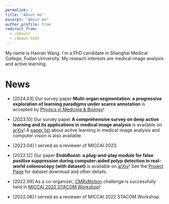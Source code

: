 ```yaml
---
permalink: /
title: "About me"
excerpt: "About me"
author_profile: true
redirect_from: 
  - /about/
  - /about.html
---
```


My name is Haoran Wang. I'm a PhD candidate in Shanghai Medical College, Fudan University. My reseach interests are medical image analysis and active learning.


News
======
- \[2024.03\] Our survey paper __Multi-organ segmentation: a progressive exploration of learning paradigms under scarce annotation__ is accepted by [Physics in Medicine & Biology](https://iopscience.iop.org/article/10.1088/1361-6560/ad33b5)! 

- \[2023.10\] Our survey paper __A comprehensive survey on deep active learning and its applications in medical image analysis__ is available on [arXiv](https://arxiv.org/abs/2310.14230)! A [paper list](https://github.com/LightersWang/Awesome-Active-Learning-for-Medical-Image-Analysis) about acitve learning in medical image analysis and computer vision is also available.

- \[2023.04\] I served as a reviewer of MICCAI 2023. 

<!-- - \[Feb. 2023\] Our survey paper __Multi-organ segmentation: a progressive exploration of learning paradigms under scarce annotation__ is available on [arXiv](https://arxiv.org/abs/2302.03296)!  -->

- \[2022.12\] Our paper __EndoBoost: a plug-and-play module for false positive suppression during computer-aided polyp detection in real-world colonoscopy (with dataset)__ is available on [arXiv](https://arxiv.org/abs/2212.12204)! See the [Project Page](https://lighterswang.github.io/EndoBoost_FPPD13/) for dataset download and other details.

- \[2022.09\] As a co-organizer, [CMRxMotion](http://cmr.miccai.cloud/) challenge is successfully held in [MICCAI 2022 STACOM Workshop](https://stacom.github.io/stacom2022/)!

- \[2022.08\] I served as a reviewer of MICCAI 2022 STACOM Workshop.